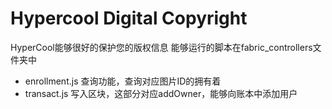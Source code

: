 # Hypercool Digital Copyright
HyperCool能够很好的保护您的版权信息
能够运行的脚本在fabric_controllers文件夹中
- enrollment.js 查询功能，查询对应图片ID的拥有着
- transact.js 写入区块，这部分对应addOwner，能够向账本中添加用户